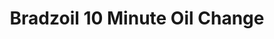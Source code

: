 ---
title: "Bradzoil 10 Minute Oil Change"
url: /new-braunfels/bradzoil-10-minute-oil-change/
shop: Autowerkstatt
---